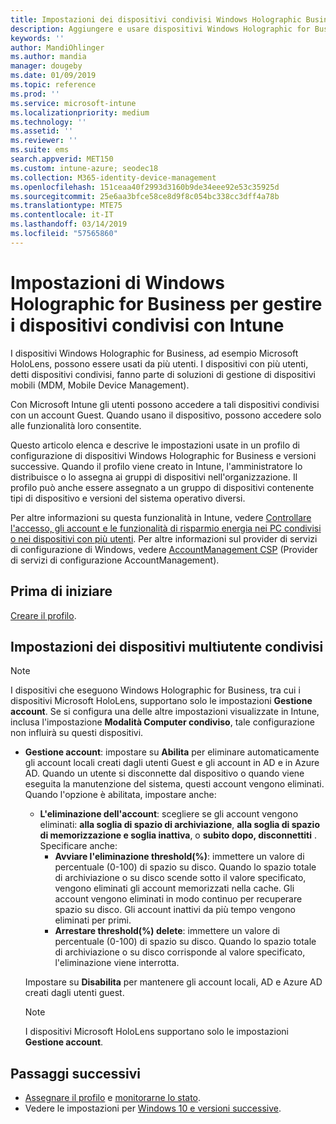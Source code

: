 ```yaml
---
title: Impostazioni dei dispositivi condivisi Windows Holographic Business - Microsoft Intune - Azure | Microsoft Docs
description: Aggiungere e usare dispositivi Windows Holographic for Business condivisi o usati da più utenti in Microsoft Intune. Visualizzare un elenco delle impostazioni di Gestione account e delle loro funzioni nei dispositivi, inclusi i dispositivi Microsoft HoloLens.
keywords: ''
author: MandiOhlinger
ms.author: mandia
manager: dougeby
ms.date: 01/09/2019
ms.topic: reference
ms.prod: ''
ms.service: microsoft-intune
ms.localizationpriority: medium
ms.technology: ''
ms.assetid: ''
ms.reviewer: ''
ms.suite: ems
search.appverid: MET150
ms.custom: intune-azure; seodec18
ms.collection: M365-identity-device-management
ms.openlocfilehash: 151ceaa40f2993d3160b9de34eee92e53c35925d
ms.sourcegitcommit: 25e6aa3bfce58ce8d9f8c054bc338cc3dff4a78b
ms.translationtype: MTE75
ms.contentlocale: it-IT
ms.lasthandoff: 03/14/2019
ms.locfileid: "57565860"
---
```

# <a name="windows-holographic-for-business-settings-to-manage-shared-devices-using-intune"></a>Impostazioni di Windows Holographic for Business per gestire i dispositivi condivisi con Intune

I dispositivi Windows Holographic for Business, ad esempio Microsoft HoloLens, possono essere usati da più utenti. I dispositivi con più utenti, detti dispositivi condivisi, fanno parte di soluzioni di gestione di dispositivi mobili (MDM, Mobile Device Management).

Con Microsoft Intune gli utenti possono accedere a tali dispositivi condivisi con un account Guest. Quando usano il dispositivo, possono accedere solo alle funzionalità loro consentite.

Questo articolo elenca e descrive le impostazioni usate in un profilo di configurazione di dispositivi Windows Holographic for Business e versioni successive. Quando il profilo viene creato in Intune, l'amministratore lo distribuisce o lo assegna ai gruppi di dispositivi nell'organizzazione. Il profilo può anche essere assegnato a un gruppo di dispositivi contenente tipi di dispositivo e versioni del sistema operativo diversi.

Per altre informazioni su questa funzionalità in Intune, vedere [Controllare l'accesso, gli account e le funzionalità di risparmio energia nei PC condivisi o nei dispositivi con più utenti](shared-user-device-settings.md). Per altre informazioni sul provider di servizi di configurazione di Windows, vedere [AccountManagement CSP](https://docs.microsoft.com/windows/client-management/mdm/accountmanagement-csp) (Provider di servizi di configurazione AccountManagement).

## <a name="before-your-begin"></a>Prima di iniziare

[Creare il profilo](shared-user-device-settings.md).

## <a name="shared-multi-user-device-settings"></a>Impostazioni dei dispositivi multiutente condivisi

> [!NOTE]
> I dispositivi che eseguono Windows Holographic for Business, tra cui i dispositivi Microsoft HoloLens, supportano solo le impostazioni **Gestione account**. Se si configura una delle altre impostazioni visualizzate in Intune, inclusa l'impostazione **Modalità Computer condiviso**, tale configurazione non influirà su questi dispositivi.

- **Gestione account**: impostare su **Abilita** per eliminare automaticamente gli account locali creati dagli utenti Guest e gli account in AD e in Azure AD. Quando un utente si disconnette dal dispositivo o quando viene eseguita la manutenzione del sistema, questi account vengono eliminati. Quando l'opzione è abilitata, impostare anche:
  - **L'eliminazione dell'account**: scegliere se gli account vengono eliminati: **alla soglia di spazio di archiviazione**, **alla soglia di spazio di memorizzazione e soglia inattiva**, o **subito dopo, disconnettiti** . Specificare anche:
    - **Avviare l'eliminazione threshold(%)**: immettere un valore di percentuale (0-100) di spazio su disco. Quando lo spazio totale di archiviazione o su disco scende sotto il valore specificato, vengono eliminati gli account memorizzati nella cache. Gli account vengono eliminati in modo continuo per recuperare spazio su disco. Gli account inattivi da più tempo vengono eliminati per primi.
    - **Arrestare threshold(%) delete**: immettere un valore di percentuale (0-100) di spazio su disco. Quando lo spazio totale di archiviazione o su disco corrisponde al valore specificato, l'eliminazione viene interrotta.

  Impostare su **Disabilita** per mantenere gli account locali, AD e Azure AD creati dagli utenti guest.

  > [!NOTE]
  > I dispositivi Microsoft HoloLens supportano solo le impostazioni **Gestione account**.

## <a name="next-steps"></a>Passaggi successivi

- [Assegnare il profilo](device-profile-assign.md) e [monitorarne lo stato](device-profile-monitor.md).
- Vedere le impostazioni per [Windows 10 e versioni successive](shared-user-device-settings-windows.md).
